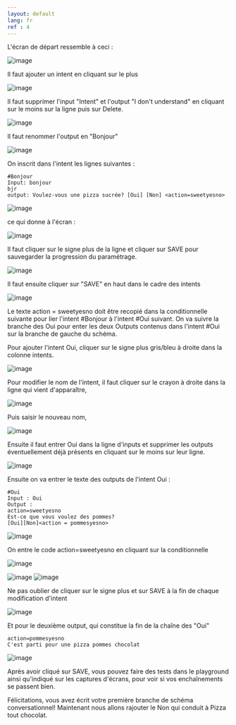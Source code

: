 ```yaml
---
layout: default
lang: fr
ref : 4
---
```


L'écran de départ ressemble à ceci :

![image]({{site.images_path}}Ecran-zero.png)


Il faut ajouter un intent en cliquant sur le plus 

![image]({{site.images_path}}Add-first-intent.png)


Il faut supprimer l'input "Intent" et  l'output "I don't understand" en cliquant sur le moins sur la ligne puis sur Delete.

![image]({{site.images_path}}delete-i-dont-understand.png)

Il faut renommer l'output en "Bonjour"

![image]({{site.images_path}}rename-intent-bonjour.png)


On inscrit dans l'intent les lignes suivantes :

    #Bonjour 
    Input: bonjour
    bjr
    output: Voulez-vous une pizza sucrée? [Oui] [Non] <action=sweetyesno>



![image]({{site.images_path}}voulez-vous-une-pizza-sucree.png) 


ce qui donne à l'écran :


![image]({{site.images_path}}voulez-vous-une-pizza-sucree-total.png)


Il faut cliquer sur le signe plus de la ligne et cliquer sur SAVE pour sauvegarder la progression du paramétrage.

![image]({{site.images_path}}Bonjour-output-sweetyesno-save1.png)

Il faut ensuite cliquer sur "SAVE" en haut dans le cadre des intents

![image]({{site.images_path}}Bonjour-save.png)


Le texte action = sweetyesno doit être recopié dans la conditionnelle suivante pour lier l'intent #Bonjour à l'intent #Oui suivant. On va suivre la branche des Oui pour enter les deux Outputs contenus dans l'intent #Oui sur la branche de gauche du schéma.


Pour ajouter l'intent Oui, cliquer sur le signe plus gris/bleu à droite dans la colonne intents.

![image]({{site.images_path}}add-an-intent.png)

Pour modifier le nom de l'intent, il faut cliquer sur le crayon à droite dans la ligne qui vient d'apparaître,

![image]({{site.images_path}}modify-intents-name.png)

Puis saisir le nouveau nom,

![image]({{site.images_path}}rename-intent.png)

Ensuite il faut entrer Oui dans la ligne d'inputs et supprimer les outputs éventuellement déjà présents en cliquant sur le moins sur leur ligne.

![image]({{site.images_path}}supprimer-outputs.png)


Ensuite on va entrer le texte des outputs de l'intent Oui :<br>

    #Oui
    Input : Oui
    Output : 
    action=sweetyesno
    Est-ce que vous voulez des pommes?
    [Oui][Non]<action = pommesyesno>


![image]({{site.images_path}}pommesyesno.png)



On entre le code action=sweetyesno en cliquant sur la conditionnelle

![image]({{site.images_path}}insert-condition.png)

![image]({{site.images_path}}action-eg-sweetyesno.png)
![image]({{site.images_path}}pommesyesno-boite.png)


Ne pas oublier de cliquer sur le signe plus et sur SAVE à la fin de chaque modification d'intent

![image]({{site.images_path}}save-pommesyesno.png)


Et pour le deuxième output, qui constitue la fin de la chaîne des "Oui"

    action=pommesyesno
    C'est parti pour une pizza pommes chocolat 

![image]({{site.images_path}}pommes-chocolat.png)


Après avoir cliqué sur SAVE, vous pouvez faire des tests dans le playground ainsi qu'indiqué sur les captures d'écrans, pour voir si vos enchaînements se passent bien.


Félicitations, vous avez écrit votre première branche de schéma conversationnel! Maintenant nous allons rajouter le Non qui conduit à Pizza tout chocolat.





